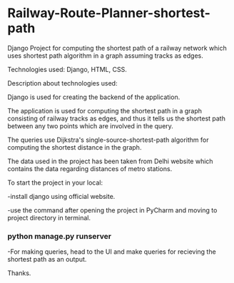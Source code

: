 # Railway-Route-Planner-shortest-path
Django Project for computing the shortest path of a railway network which uses shortest path algorithm in a graph assuming tracks as edges. 

Technologies used: Django, HTML, CSS.

Description about technologies used:

Django is used for creating the backend of the application.

The application is used for computing the shortest path in a graph consisting of railway tracks as edges, and thus it tells us the shortest path between any two points which are involved in the query.

The queries use Dijkstra's single-source-shortest-path algorithm for computing the shortest distance in the graph.

The data used in the project has been taken from Delhi website which contains the data regarding distances of metro stations.

To start the project in your local:


-install django using official website.

-use the command after opening the project in PyCharm and moving to project directory in terminal.

### python manage.py runserver


-For making queries, head to the UI and make queries for recieving the shortest path as an output.

Thanks.
